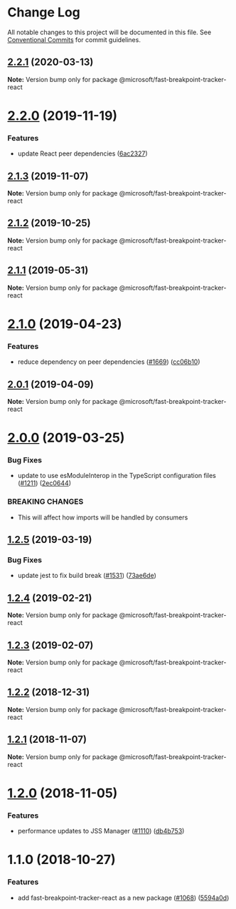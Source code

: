 # Change Log

All notable changes to this project will be documented in this file.
See [Conventional Commits](https://conventionalcommits.org) for commit guidelines.

## [2.2.1](https://github.com/Microsoft/fast-dna/compare/@microsoft/fast-breakpoint-tracker-react@2.2.0...@microsoft/fast-breakpoint-tracker-react@2.2.1) (2020-03-13)

**Note:** Version bump only for package @microsoft/fast-breakpoint-tracker-react





# [2.2.0](https://github.com/Microsoft/fast-dna/compare/@microsoft/fast-breakpoint-tracker-react@2.1.3...@microsoft/fast-breakpoint-tracker-react@2.2.0) (2019-11-19)


### Features

* update React peer dependencies  ([6ac2327](https://github.com/Microsoft/fast-dna/commit/6ac232744a4c2a7c2ce903b6719213ded838d557))





## [2.1.3](https://github.com/Microsoft/fast-dna/compare/@microsoft/fast-breakpoint-tracker-react@2.1.2...@microsoft/fast-breakpoint-tracker-react@2.1.3) (2019-11-07)

**Note:** Version bump only for package @microsoft/fast-breakpoint-tracker-react





## [2.1.2](https://github.com/Microsoft/fast-dna/compare/@microsoft/fast-breakpoint-tracker-react@2.1.1...@microsoft/fast-breakpoint-tracker-react@2.1.2) (2019-10-25)

**Note:** Version bump only for package @microsoft/fast-breakpoint-tracker-react





## [2.1.1](https://github.com/Microsoft/fast-dna/compare/@microsoft/fast-breakpoint-tracker-react@2.1.0...@microsoft/fast-breakpoint-tracker-react@2.1.1) (2019-05-31)

**Note:** Version bump only for package @microsoft/fast-breakpoint-tracker-react





# [2.1.0](https://github.com/Microsoft/fast-dna/compare/@microsoft/fast-breakpoint-tracker-react@2.0.1...@microsoft/fast-breakpoint-tracker-react@2.1.0) (2019-04-23)


### Features

* reduce dependency on peer dependencies ([#1669](https://github.com/Microsoft/fast-dna/issues/1669)) ([cc06b10](https://github.com/Microsoft/fast-dna/commit/cc06b10))





## [2.0.1](https://github.com/Microsoft/fast-dna/compare/@microsoft/fast-breakpoint-tracker-react@2.0.0...@microsoft/fast-breakpoint-tracker-react@2.0.1) (2019-04-09)

**Note:** Version bump only for package @microsoft/fast-breakpoint-tracker-react





# [2.0.0](https://github.com/Microsoft/fast-dna/compare/@microsoft/fast-breakpoint-tracker-react@1.2.5...@microsoft/fast-breakpoint-tracker-react@2.0.0) (2019-03-25)


### Bug Fixes

* update to use esModuleInterop in the TypeScript configuration files ([#1211](https://github.com/Microsoft/fast-dna/issues/1211)) ([2ec0644](https://github.com/Microsoft/fast-dna/commit/2ec0644))


### BREAKING CHANGES

* This will affect how imports will be handled by
consumers





## [1.2.5](https://github.com/Microsoft/fast-dna/compare/@microsoft/fast-breakpoint-tracker-react@1.2.4...@microsoft/fast-breakpoint-tracker-react@1.2.5) (2019-03-19)


### Bug Fixes

* update jest to fix build break ([#1531](https://github.com/Microsoft/fast-dna/issues/1531)) ([73ae6de](https://github.com/Microsoft/fast-dna/commit/73ae6de))





## [1.2.4](https://github.com/Microsoft/fast-dna/compare/@microsoft/fast-breakpoint-tracker-react@1.2.3...@microsoft/fast-breakpoint-tracker-react@1.2.4) (2019-02-21)

**Note:** Version bump only for package @microsoft/fast-breakpoint-tracker-react





## [1.2.3](https://github.com/Microsoft/fast-dna/compare/@microsoft/fast-breakpoint-tracker-react@1.2.2...@microsoft/fast-breakpoint-tracker-react@1.2.3) (2019-02-07)

**Note:** Version bump only for package @microsoft/fast-breakpoint-tracker-react





## [1.2.2](https://github.com/Microsoft/fast-dna/compare/@microsoft/fast-breakpoint-tracker-react@1.2.1...@microsoft/fast-breakpoint-tracker-react@1.2.2) (2018-12-31)

**Note:** Version bump only for package @microsoft/fast-breakpoint-tracker-react





## [1.2.1](https://github.com/Microsoft/fast-dna/compare/@microsoft/fast-breakpoint-tracker-react@1.2.0...@microsoft/fast-breakpoint-tracker-react@1.2.1) (2018-11-07)

**Note:** Version bump only for package @microsoft/fast-breakpoint-tracker-react





# [1.2.0](https://github.com/Microsoft/fast-dna/compare/@microsoft/fast-breakpoint-tracker-react@1.1.0...@microsoft/fast-breakpoint-tracker-react@1.2.0) (2018-11-05)


### Features

* performance updates to JSS Manager ([#1110](https://github.com/Microsoft/fast-dna/issues/1110)) ([db4b753](https://github.com/Microsoft/fast-dna/commit/db4b753))





# 1.1.0 (2018-10-27)


### Features

* add fast-breakpoint-tracker-react as a new package ([#1068](https://github.com/Microsoft/fast-dna/issues/1068)) ([5594a0d](https://github.com/Microsoft/fast-dna/commit/5594a0d))
